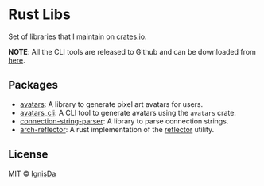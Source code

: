 # Rust Libs

Set of libraries that I maintain on [crates.io](https://crates.io/users/ignisda).

**NOTE**: All the CLI tools are released to Github and can be downloaded from
[here](https://github.com/IgnisDa/rust-libs/releases).

## Packages

- [avatars](crates/avatars): A library to generate pixel art avatars for users.
- [avatars_cli](crates/avatars_cli): A CLI tool to generate avatars using the `avatars`
  crate.
- [connection-string-parser](crates/connection-string-parser): A library to parse
  connection strings.
- [arch-reflector](crates/arch-reflector): A rust implementation of the 
  [reflector](https://wiki.archlinux.org/title/reflector) utility.

## License

MIT © [IgnisDa](https://github.com/ignisda)
